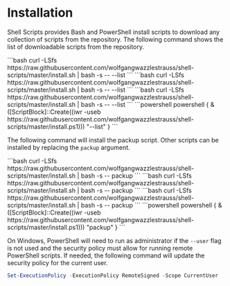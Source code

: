 # Installation

Shell Scripts provides Bash and PowerShell install scripts to download any
collection of scripts from the repository. The following command shows the list
of downloadable scripts from the repository.

<code-group>
<code-block title="FreeBSD" active>
```bash
curl -LSfs https://raw.githubusercontent.com/wolfgangwazzlestrauss/shell-scripts/master/install.sh | bash -s -- --list
```
</code-block>

<code-block title="Linux" active>
```bash
curl -LSfs https://raw.githubusercontent.com/wolfgangwazzlestrauss/shell-scripts/master/install.sh | bash -s -- --list
```
</code-block>

<code-block title="MacOS">
```bash
curl -LSfs https://raw.githubusercontent.com/wolfgangwazzlestrauss/shell-scripts/master/install.sh | bash -s -- --list
```
</code-block>

<code-block title="Windows">
```powershell
powershell { & ([ScriptBlock]::Create((iwr -useb https://raw.githubusercontent.com/wolfgangwazzlestrauss/shell-scripts/master/install.ps1))) "--list" }
```
</code-block>
</code-group>

The following command will install the packup script. Other scripts can be
installed by replacing the `packup` argument.

<code-group>
<code-block title="FreeBSD" active>
```bash
curl -LSfs https://raw.githubusercontent.com/wolfgangwazzlestrauss/shell-scripts/master/install.sh | bash -s -- packup
```
</code-block>

<code-block title="Linux" active>
```bash
curl -LSfs https://raw.githubusercontent.com/wolfgangwazzlestrauss/shell-scripts/master/install.sh | bash -s -- packup
```
</code-block>

<code-block title="MacOS">
```bash
curl -LSfs https://raw.githubusercontent.com/wolfgangwazzlestrauss/shell-scripts/master/install.sh | bash -s -- packup
```
</code-block>

<code-block title="Windows">
```powershell
powershell { & ([ScriptBlock]::Create((iwr -useb https://raw.githubusercontent.com/wolfgangwazzlestrauss/shell-scripts/master/install.ps1))) "packup" }
```
</code-block>
</code-group>

On Windows, PowerShell will need to run as administrator if the `--user` flag is
not used and the security policy must allow for running remote PowerShell
scripts. If needed, the following command will update the security policy for
the current user.

```powershell
Set-ExecutionPolicy -ExecutionPolicy RemoteSigned -Scope CurrentUser
```
